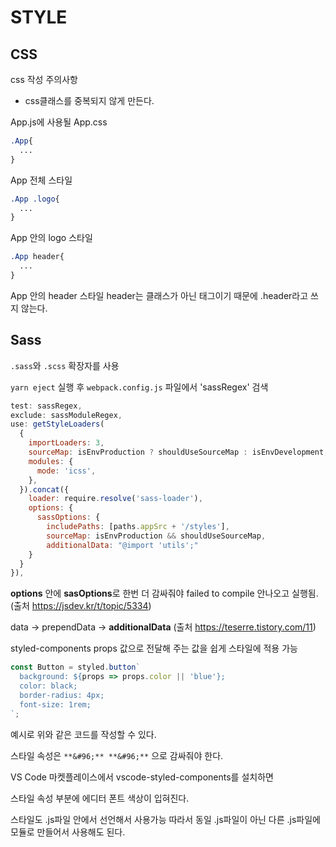 # STYLE

## CSS

css 작성 주의사항
+ css클래스를 중복되지 않게 만든다.

App.js에 사용될 App.css

```css
.App{
  ...
}
```
App 전체 스타일

```css
.App .logo{
  ...
}
```
App 안의 logo 스타일

```css
.App header{
  ...
}
```
App 안의 header 스타일
header는 클래스가 아닌 태그이기 때문에 .header라고 쓰지 않는다.


## Sass
`.sass`와 `.scss` 확장자를 사용

`yarn eject`
실행 후 `webpack.config.js` 파일에서
'sassRegex' 검색


```javascript
test: sassRegex,
exclude: sassModuleRegex,
use: getStyleLoaders(
  {
    importLoaders: 3,
    sourceMap: isEnvProduction ? shouldUseSourceMap : isEnvDevelopment,
    modules: {
      mode: 'icss',
    },
  }).concat({
    loader: require.resolve('sass-loader'),
    options: {
      sassOptions: {
        includePaths: [paths.appSrc + '/styles'],
        sourceMap: isEnvProduction && shouldUseSourceMap,
        additionalData: "@import 'utils';"
    }
  }
}),
```

**options** 안에 **sasOptions**로 한번 더 감싸줘야 failed to compile 안나오고 실행됨.
(출처 https://jsdev.kr/t/topic/5334)

data -> prependData -> **additionalData** 
(출처 https://teserre.tistory.com/11)


styled-components
props 값으로 전달해 주는 값을 쉽게 스타일에 적용 가능

```javascript
const Button = styled.button`
  background: ${props => props.color || 'blue'};
  color: black;
  border-radius: 4px;
  font-size: 1rem;
`;
```

예시로 위와 같은 코드를 작성할 수 있다.

스타일 속성은 `**&#96;** **&#96;**` 으로 감싸줘야 한다.

VS Code 마켓플레이스에서 vscode-styled-components를 설치하면

스타일 속성 부분에 에디터 폰트 색상이 입혀진다.



스타일도 .js파일 안에서 선언해서 사용가능
따라서 동일 .js파일이 아닌 다른 .js파일에 모듈로 만들어서 사용해도 된다.


